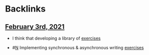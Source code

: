 
# Backlinks
## [February 3rd, 2021](<February 3rd, 2021.md>)
- I think that developing a library of [exercises](<exercises.md>)

- #[N](<N.md>) Implementing synchronous & asynchronous writing [exercises](<exercises.md>)

